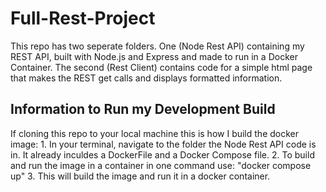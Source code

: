 # Full-Rest-Project
 
 This repo has two seperate folders. One (Node Rest API) containing my REST API, built with Node.js and Express and made to run in a Docker Container. The second (Rest Client) contains code for a simple html page that makes the REST get calls and displays formatted information. 

## Information to Run my Development Build

If cloning this repo to your local machine this is how I build the docker image:
	1. In your terminal, navigate to the folder the Node Rest API code is in. It already inculdes a DockerFile and a Docker Compose file.
	2. To build and run the image in a container in one command use: "docker compose up"
	3. This will build the image and run it in a docker container. 
